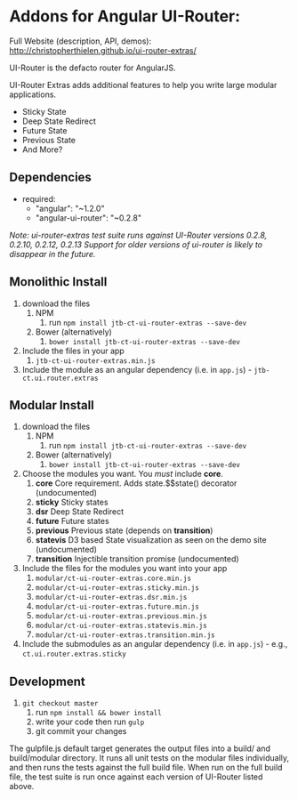 # Addons for Angular UI-Router:
Full Website (description, API, demos): http://christopherthielen.github.io/ui-router-extras/

UI-Router is the defacto router for AngularJS.

UI-Router Extras adds additional features to help you write large modular applications.
- Sticky State 
- Deep State Redirect 
- Future State <modified from the master by jtb to manage future state differently>
- Previous State
- And More?

## Dependencies
- required:
    - "angular": "~1.2.0" 
    - "angular-ui-router": "~0.2.8"
    
*Note: ui-router-extras test suite runs against UI-Router versions 0.2.8, 0.2.10, 0.2.12, 0.2.13*
*Support for older versions of ui-router is likely to disappear in the future.*

## Monolithic Install
1. download the files
	1. NPM
		1. run `npm install jtb-ct-ui-router-extras --save-dev`
	2. Bower (alternatively)
		1. `bower install jtb-ct-ui-router-extras --save-dev`
2. Include the files in your app
	1. `jtb-ct-ui-router-extras.min.js`
3. Include the module as an angular dependency (i.e. in `app.js`) - `jtb-ct.ui.router.extras`

## Modular Install
1. download the files
	1. NPM
		1. run `npm install jtb-ct-ui-router-extras --save-dev`
	2. Bower (alternatively)
		1. `bower install jtb-ct-ui-router-extras --save-dev`
2. Choose the modules you want.  You *must* include **core**.
   1. **core** Core requirement. Adds state.$$state() decorator (undocumented)
   2. **sticky** Sticky states
   3. **dsr** Deep State Redirect
   4. **future** Future states
   5. **previous** Previous state (depends on **transition**)
   6. **statevis** D3 based State visualization as seen on the demo site (undocumented)
   7. **transition** Injectible transition promise (undocumented)
3. Include the files for the modules you want into your app
	1. `modular/ct-ui-router-extras.core.min.js`
	2. `modular/ct-ui-router-extras.sticky.min.js`
	3. `modular/ct-ui-router-extras.dsr.min.js`
	4. `modular/ct-ui-router-extras.future.min.js`
	5. `modular/ct-ui-router-extras.previous.min.js`
	6. `modular/ct-ui-router-extras.statevis.min.js`
	7. `modular/ct-ui-router-extras.transition.min.js`
4. Include the submodules as an angular dependency (i.e. in `app.js`) - e.g., `ct.ui.router.extras.sticky`

## Development

1. `git checkout master`
    1. run `npm install && bower install`
    2. write your code then run `gulp`
    3. git commit your changes
    
The gulpfile.js default target generates the output files into a build/ and build/modular directory.  It runs 
all unit tests on the modular files individually, and then runs the tests against the full build file.   When run 
on the full build file, the test suite is run once against each version of UI-Router listed above.

